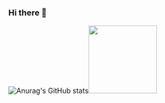 ### Hi there 👋

<!--
**geek-wynn/geek-wynn** is a ✨ _special_ ✨ repository because its `README.md` (this file) appears on your GitHub profile.

Here are some ideas to get you started:

- 🔭 I’m currently working on ...
- 🌱 I’m currently learning ...
- 👯 I’m looking to collaborate on ...
- 🤔 I’m looking for help with ...
- 💬 Ask me about ...
- 📫 How to reach me: ...
- 😄 Pronouns: ...
- ⚡ Fun fact: ...
-->
![Anurag's GitHub stats](https://github-readme-stats.vercel.app/api?username=geek-wynn&show_icons=true&theme=cobalt)<img align="" height="137px" src="https://github-readme-stats.vercel.app/api/top-langs/?username=geek-wynn&hide_title=true&hide_border=true&layout=compact&bg_color=0,73FA79,73FDFF,D783FF&theme=graywhite&locale=cn" />
